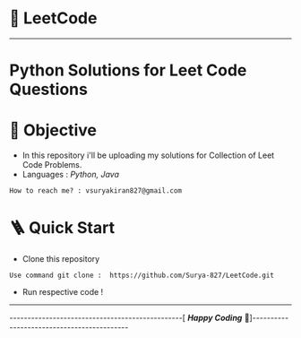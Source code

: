 # 🔰 LeetCode
-----------------------------------------------------------------------------------------------------------------------------------
# **Python Solutions for Leet Code Questions**

# 📌 Objective

- In this repository i'll be uploading my solutions for Collection of Leet Code Problems.
- Languages : _Python, Java_

```
How to reach me? : vsuryakiran827@gmail.com
```
# 🪜 Quick Start

- Clone this repository

```
Use command git clone :  https://github.com/Surya-827/LeetCode.git
```
- Run respective code !
------------------------------------------------------------------------------------------------------------------------------------
------------------------------------------------[ _**Happy Coding**_ 🤩]-------------------------------------------

